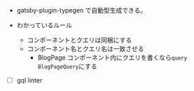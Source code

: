 - gatsby-plugin-typegen で自動型生成できる。
- わかっているルール

  - コンポーネントとクエリは同梱にする
  - コンポーネント名とクエリ名は一致させる
    - BlogPage コンポーネント内にクエリを書くなら`query BlogPageQuery`にする

- [ ] gql linter
